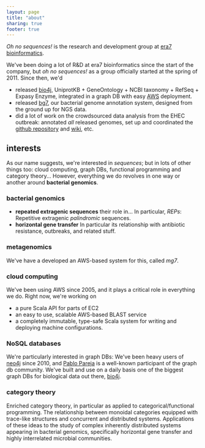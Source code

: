 ```yaml
---
layout: page
title: "about"
sharing: true
footer: true
---
```


_Oh no sequences!_ is the research and development group at [era7 bioinformatics](http://era7bioinformatics.com). 

We've been doing a lot of R&D at era7 bioinformatics since the start of the company, but _oh no sequences!_ as a group officially started at the spring of 2011. Since then, we'd 

- released [bio4j](http://bio4j.com), UniprotKB + GeneOntology + NCBI taxonomy + RefSeq + Expasy Enzyme, integrated in a graph DB with easy [AWS](http://aws.amazon.com) deployment.
- released [bg7](http://bg7.ohnosequences.com), our bacterial genome annotation system, designed from the ground up for NGS data.
- did a lot of work on the crowdsourced data analysis from the EHEC outbreak: annotated _all_ released genomes, set up and coordinated the [github repository](http://github.com/ehec-outbreak-crowdsourced/BGI-data-analysis) and [wiki](http://github.com/ehec-outbreak-crowdsourced/BGI-data-analysis/wiki), etc.

## interests

As our name suggests, we're interested in _sequences_; but in lots of other things too: cloud computing, graph DBs, functional programming and category theory... However, everything we do revolves in one way or another around **bacterial genomics**. 

### bacterial genomics

- **repeated extragenic sequences** their role in... In particular, _REPs_: Repetitive extragenic _palindromic_ sequences.
- **horizontal gene transfer** In particular its relationship with antibiotic resistance, outbreaks, and related stuff.

### metagenomics

We've have a developed an AWS-based system for this, called _mg7_.

### cloud computing

We've been using AWS since 2005, and it plays a critical role in everything we do. Right now, we're working on 

- a pure Scala API for parts of EC2
- an easy to use, scalable AWS-based BLAST service
- a completely immutable, type-safe Scala system for writing and deploying machine configurations.

### NoSQL databases

We're particularly interested in graph DBs: We've been heavy users of [neo4j](http://neo4j.com) since 2010, and [Pablo Pareja](ppareja) is a well-known participant of the graph db community. We've built and use on a daily basis one of the biggest graph DBs for biological data out there, [bio4j](http://bio4j.com).

### category theory

Enriched category theory, in particular as applied to categorical/functional programming. The relationship between monoidal categories equipped with trace-like structures and concurrent and distributed systems. Applications of these ideas to the study of complex inherently distributed systems appearing in bacterial genomics, specifically horizontal gene transfer and highly interrelated microbial communities.









